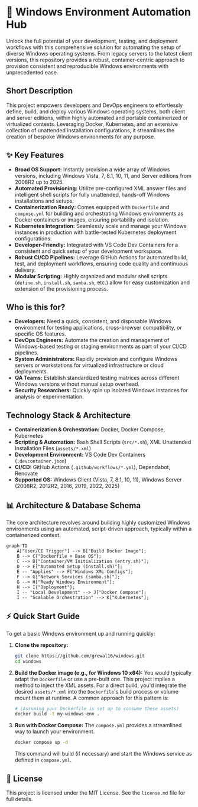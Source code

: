 # 🚀 Windows Environment Automation Hub

Unlock the full potential of your development, testing, and deployment workflows with this comprehensive solution for automating the setup of diverse Windows operating systems. From legacy servers to the latest client versions, this repository provides a robust, container-centric approach to provision consistent and reproducible Windows environments with unprecedented ease.

## Short Description

This project empowers developers and DevOps engineers to effortlessly define, build, and deploy various Windows operating systems, both client and server editions, within highly automated and portable containerized or virtualized contexts. Leveraging Docker, Kubernetes, and an extensive collection of unattended installation configurations, it streamlines the creation of bespoke Windows environments for any purpose.

## ✨ Key Features

*   **Broad OS Support:** Instantly provision a wide array of Windows versions, including Windows Vista, 7, 8.1, 10, 11, and Server editions from 2008R2 up to 2025.
*   **Automated Provisioning:** Utilize pre-configured XML answer files and intelligent shell scripts for fully unattended, hands-off Windows installations and setups.
*   **Containerization Ready:** Comes equipped with `Dockerfile` and `compose.yml` for building and orchestrating Windows environments as Docker containers or images, ensuring portability and isolation.
*   **Kubernetes Integration:** Seamlessly scale and manage your Windows instances in production with battle-tested Kubernetes deployment configurations.
*   **Developer-Friendly:** Integrated with VS Code Dev Containers for a consistent and quick setup of your development workspace.
*   **Robust CI/CD Pipelines:** Leverage GitHub Actions for automated build, test, and deployment workflows, ensuring code quality and continuous delivery.
*   **Modular Scripting:** Highly organized and modular shell scripts (`define.sh`, `install.sh`, `samba.sh`, etc.) allow for easy customization and extension of the provisioning process.

## Who is this for?

*   **Developers:** Need a quick, consistent, and disposable Windows environment for testing applications, cross-browser compatibility, or specific OS features.
*   **DevOps Engineers:** Automate the creation and management of Windows-based testing or staging environments as part of your CI/CD pipelines.
*   **System Administrators:** Rapidly provision and configure Windows servers or workstations for virtualized infrastructure or cloud deployments.
*   **QA Teams:** Establish standardized testing matrices across different Windows versions without manual setup overhead.
*   **Security Researchers:** Quickly spin up isolated Windows instances for analysis or experimentation.

## Technology Stack & Architecture

*   **Containerization & Orchestration:** Docker, Docker Compose, Kubernetes
*   **Scripting & Automation:** Bash Shell Scripts (`src/*.sh`), XML Unattended Installation Files (`assets/*.xml`)
*   **Development Environment:** VS Code Dev Containers (`.devcontainer.json`)
*   **CI/CD:** GitHub Actions (`.github/workflows/*.yml`), Dependabot, Renovate
*   **Supported OS:** Windows Client (Vista, 7, 8.1, 10, 11), Windows Server (2008R2, 2012R2, 2016, 2019, 2022, 2025)

## 📊 Architecture & Database Schema

The core architecture revolves around building highly customized Windows environments using an automated, script-driven approach, typically within a containerized context.

```mermaid
graph TD
    A["User/CI Trigger"] --> B["Build Docker Image"];
    B --> C{"Dockerfile + Base OS"};
    C --> D["Container/VM Initialization (entry.sh)"];
    D --> E["Automated Setup (install.sh)"];
    E -- "Applies" --> F["Windows XML Configs"];
    F --> G["Network Services (samba.sh)"];
    G --> H["Ready Windows Environment"];
    H --> I{"Deployment"};
    I -- "Local Development" --> J["Docker Compose"];
    I -- "Scalable Orchestration" --> K["Kubernetes"];
```

## ⚡ Quick Start Guide

To get a basic Windows environment up and running quickly:

1.  **Clone the repository:**
    ```bash
    git clone https://github.com/grewal16/windows.git
    cd windows
    ```
2.  **Build the Docker image (e.g., for Windows 10 x64):**
    You would typically adapt the `Dockerfile` or use a pre-built one. This project implies a method to inject the XML assets. For a direct build, you'd integrate the desired `assets/*.xml` into the `Dockerfile`'s build process or volume mount them at runtime. A common approach for this pattern is:
    ```bash
    # (Assuming your Dockerfile is set up to consume these assets)
    docker build -t my-windows-env .
    ```
3.  **Run with Docker Compose:**
    The `compose.yml` provides a streamlined way to launch your environment.
    ```bash
    docker compose up -d
    ```
    This command will build (if necessary) and start the Windows service as defined in `compose.yml`.

## 📜 License

This project is licensed under the MIT License. See the `license.md` file for full details.
